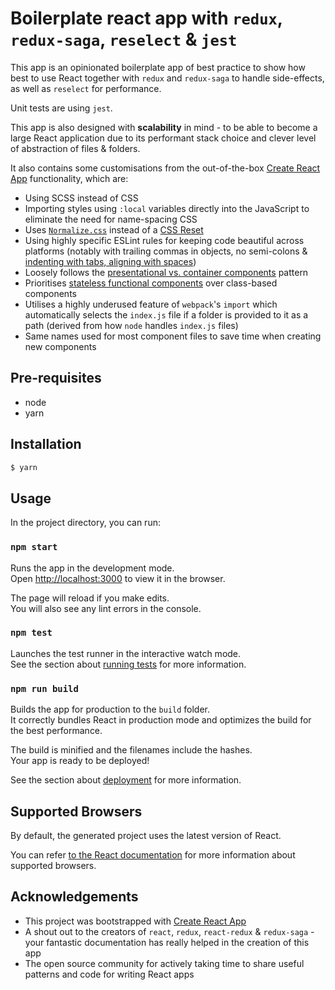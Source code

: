 # Boilerplate react app with `redux`, `redux-saga`, `reselect` & `jest`

This app is an opinionated boilerplate app of best practice to show how best to use React together with `redux` and `redux-saga` to handle side-effects, as well as `reselect` for performance.

Unit tests are using `jest`.

This app is also designed with **scalability** in mind - to be able to become a large React application due to its performant stack choice and clever level of abstraction of files & folders.

It also contains some customisations from the out-of-the-box [Create React App](https://github.com/facebookincubator/create-react-app) functionality, which are:

* Using SCSS instead of CSS
* Importing styles using `:local` variables directly into the JavaScript to eliminate the need for name-spacing CSS
* Uses [`Normalize.css`](https://necolas.github.io/normalize.css/) instead of a [CSS Reset](https://meyerweb.com/eric/tools/css/reset/)
* Using highly specific ESLint rules for keeping code beautiful across platforms (notably with trailing commas in objects, no semi-colons & [indenting with tabs, aligning with spaces](https://dmitryfrank.com/articles/indent_with_tabs_align_with_spaces))
* Loosely follows the [presentational vs. container components](https://medium.com/@dan_abramov/smart-and-dumb-components-7ca2f9a7c7d0) pattern
* Prioritises [stateless functional components](https://code.tutsplus.com/tutorials/stateful-vs-stateless-functional-components-in-react--cms-29541) over class-based components
* Utilises a highly underused feature of `webpack`'s `import` which automatically selects the `index.js` file if a folder is provided to it as a path (derived from how `node` handles `index.js` files)
* Same names used for most component files to save time when creating new components

## Pre-requisites

* node
* yarn

## Installation

```bash
$ yarn
```

## Usage

In the project directory, you can run:

### `npm start`

Runs the app in the development mode.<br>
Open [http://localhost:3000](http://localhost:3000) to view it in the browser.

The page will reload if you make edits.<br>
You will also see any lint errors in the console.

### `npm test`

Launches the test runner in the interactive watch mode.<br>
See the section about [running tests](#running-tests) for more information.

### `npm run build`

Builds the app for production to the `build` folder.<br>
It correctly bundles React in production mode and optimizes the build for the best performance.

The build is minified and the filenames include the hashes.<br>
Your app is ready to be deployed!

See the section about [deployment](#deployment) for more information.

## Supported Browsers

By default, the generated project uses the latest version of React.

You can refer [to the React documentation](https://reactjs.org/docs/react-dom.html#browser-support) for more information about supported browsers.

## Acknowledgements

* This project was bootstrapped with [Create React App](https://github.com/facebookincubator/create-react-app)
* A shout out to the creators of `react`, `redux`, `react-redux` & `redux-saga` - your fantastic documentation has really helped in the creation of this app
* The open source community for actively taking time to share useful patterns and code for writing React apps